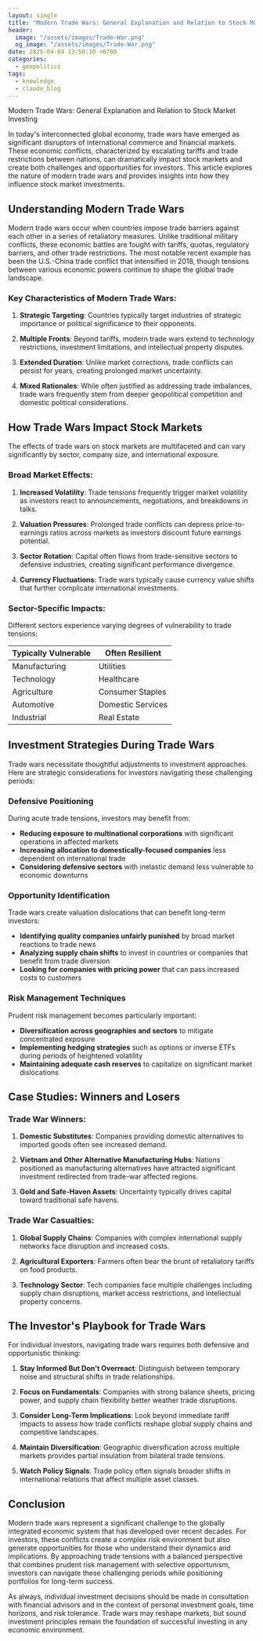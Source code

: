 ```yaml
---
layout: single
title: "Modern Trade Wars: General Explanation and Relation to Stock Market Investing"
header:
  image: "/assets/images/Trade-War.png"
  og_image: "/assets/images/Trade-War.png"
date: 2025-04-04 13:50:10 +0700
categories:
  - geopolitics
tags:
  - knowledge
  - claude_blog
---
```


Modern Trade Wars: General Explanation and Relation to Stock Market Investing

In today's interconnected global economy, trade wars have emerged as significant disruptors of international commerce and financial markets. These economic conflicts, characterized by escalating tariffs and trade restrictions between nations, can dramatically impact stock markets and create both challenges and opportunities for investors. This article explores the nature of modern trade wars and provides insights into how they influence stock market investments.

## Understanding Modern Trade Wars

Modern trade wars occur when countries impose trade barriers against each other in a series of retaliatory measures. Unlike traditional military conflicts, these economic battles are fought with tariffs, quotas, regulatory barriers, and other trade restrictions. The most notable recent example has been the U.S.-China trade conflict that intensified in 2018, though tensions between various economic powers continue to shape the global trade landscape.

### Key Characteristics of Modern Trade Wars:

1. **Strategic Targeting**: Countries typically target industries of strategic importance or political significance to their opponents.

2. **Multiple Fronts**: Beyond tariffs, modern trade wars extend to technology restrictions, investment limitations, and intellectual property disputes.

3. **Extended Duration**: Unlike market corrections, trade conflicts can persist for years, creating prolonged market uncertainty.

4. **Mixed Rationales**: While often justified as addressing trade imbalances, trade wars frequently stem from deeper geopolitical competition and domestic political considerations.

## How Trade Wars Impact Stock Markets

The effects of trade wars on stock markets are multifaceted and can vary significantly by sector, company size, and international exposure.

### Broad Market Effects:

1. **Increased Volatility**: Trade tensions frequently trigger market volatility as investors react to announcements, negotiations, and breakdowns in talks.

2. **Valuation Pressures**: Prolonged trade conflicts can depress price-to-earnings ratios across markets as investors discount future earnings potential.

3. **Sector Rotation**: Capital often flows from trade-sensitive sectors to defensive industries, creating significant performance divergence.

4. **Currency Fluctuations**: Trade wars typically cause currency value shifts that further complicate international investments.

### Sector-Specific Impacts:

Different sectors experience varying degrees of vulnerability to trade tensions:

| Typically Vulnerable | Often Resilient |
|----------------------|-----------------|
| Manufacturing | Utilities |
| Technology | Healthcare |
| Agriculture | Consumer Staples |
| Automotive | Domestic Services |
| Industrial | Real Estate |

## Investment Strategies During Trade Wars

Trade wars necessitate thoughtful adjustments to investment approaches. Here are strategic considerations for investors navigating these challenging periods:

### Defensive Positioning

During acute trade tensions, investors may benefit from:

- **Reducing exposure to multinational corporations** with significant operations in affected markets
- **Increasing allocation to domestically-focused companies** less dependent on international trade
- **Considering defensive sectors** with inelastic demand less vulnerable to economic downturns

### Opportunity Identification

Trade wars create valuation dislocations that can benefit long-term investors:

- **Identifying quality companies unfairly punished** by broad market reactions to trade news
- **Analyzing supply chain shifts** to invest in countries or companies that benefit from trade diversion
- **Looking for companies with pricing power** that can pass increased costs to customers

### Risk Management Techniques

Prudent risk management becomes particularly important:

- **Diversification across geographies and sectors** to mitigate concentrated exposure
- **Implementing hedging strategies** such as options or inverse ETFs during periods of heightened volatility
- **Maintaining adequate cash reserves** to capitalize on significant market dislocations

## Case Studies: Winners and Losers

### Trade War Winners:

1. **Domestic Substitutes**: Companies providing domestic alternatives to imported goods often see increased demand.
   
2. **Vietnam and Other Alternative Manufacturing Hubs**: Nations positioned as manufacturing alternatives have attracted significant investment redirected from trade-war affected regions.

3. **Gold and Safe-Haven Assets**: Uncertainty typically drives capital toward traditional safe havens.

### Trade War Casualties:

1. **Global Supply Chains**: Companies with complex international supply networks face disruption and increased costs.

2. **Agricultural Exporters**: Farmers often bear the brunt of retaliatory tariffs on food products.

3. **Technology Sector**: Tech companies face multiple challenges including supply chain disruptions, market access restrictions, and intellectual property concerns.

## The Investor's Playbook for Trade Wars

For individual investors, navigating trade wars requires both defensive and opportunistic thinking:

1. **Stay Informed But Don't Overreact**: Distinguish between temporary noise and structural shifts in trade relationships.

2. **Focus on Fundamentals**: Companies with strong balance sheets, pricing power, and supply chain flexibility better weather trade disruptions.

3. **Consider Long-Term Implications**: Look beyond immediate tariff impacts to assess how trade conflicts reshape global supply chains and competitive landscapes.

4. **Maintain Diversification**: Geographic diversification across multiple markets provides partial insulation from bilateral trade tensions.

5. **Watch Policy Signals**: Trade policy often signals broader shifts in international relations that affect multiple asset classes.

## Conclusion

Modern trade wars represent a significant challenge to the globally integrated economic system that has developed over recent decades. For investors, these conflicts create a complex risk environment but also generate opportunities for those who understand their dynamics and implications. By approaching trade tensions with a balanced perspective that combines prudent risk management with selective opportunism, investors can navigate these challenging periods while positioning portfolios for long-term success.

As always, individual investment decisions should be made in consultation with financial advisors and in the context of personal investment goals, time horizons, and risk tolerance. Trade wars may reshape markets, but sound investment principles remain the foundation of successful investing in any economic environment.
